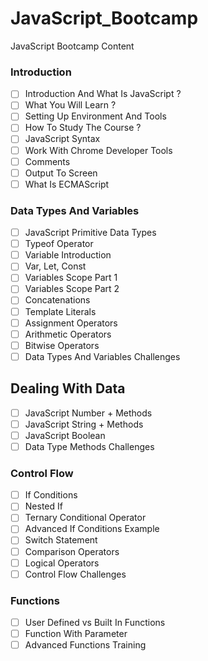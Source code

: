 # JavaScript_Bootcamp

JavaScript Bootcamp Content

### Introduction

- [ ] Introduction And What Is JavaScript ?
- [ ] What You Will Learn ?
- [ ] Setting Up Environment And Tools
- [ ] How To Study The Course ?
- [ ] JavaScript Syntax
- [ ] Work With Chrome Developer Tools
- [ ] Comments
- [ ] Output To Screen
- [ ] What Is ECMAScript

### Data Types And Variables

- [ ] JavaScript Primitive Data Types
- [ ] Typeof Operator
- [ ] Variable Introduction
- [ ] Var, Let, Const
- [ ] Variables Scope Part 1
- [ ] Variables Scope Part 2
- [ ] Concatenations
- [ ] Template Literals
- [ ] Assignment Operators
- [ ] Arithmetic Operators
- [ ] Bitwise Operators
- [ ] Data Types And Variables Challenges

## Dealing With Data

- [ ] JavaScript Number + Methods
- [ ] JavaScript String + Methods
- [ ] JavaScript Boolean
- [ ] Data Type Methods Challenges

### Control Flow

- [ ] If Conditions
- [ ] Nested If
- [ ] Ternary Conditional Operator
- [ ] Advanced If Conditions Example
- [ ] Switch Statement
- [ ] Comparison Operators
- [ ] Logical Operators
- [ ] Control Flow Challenges

### Functions

- [ ] User Defined vs Built In Functions
- [ ] Function With Parameter
- [ ] Advanced Functions Training
